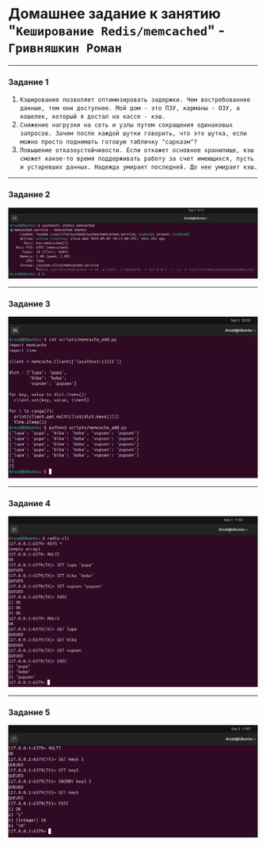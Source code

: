 # Домашнее задание к занятию "`Кеширование Redis/memcached`" - `Гривняшкин Роман`

---

### Задание 1

1. `Кэширование позволяет оптимизировать задержки. Чем востребованнее данные, тем они доступнее. Мой дом - это ПЗУ, карманы - ОЗУ, а кошелек, который я достал на кассе - кэш.`
2. `Снижение нагрузки на сеть и узлы путем сокращения одинаковых запросов. Зачем после каждой шутки говорить, что это шутка, если можно просто поднимать готовую табличку "сарказм"?`
3. `Повышение отказоустойчивости. Если откажет основное хранилище, кэш сможет какое-то время поддерживать работу за счет имеющихся, пусть и устаревших данных. Надежда умирает последней. До нее умирает кэш.`

---

### Задание 2

![Task 2](./img/cache_2.png)

---

### Задание 3

![Task 3](./img/cache_3.png)

---

### Задание 4

![Task 4](./img/cache_4.png)

---

### Задание 5

![Task 5](./img/cache_5.png)
